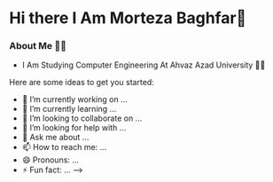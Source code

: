 # Hi there I Am Morteza Baghfar👋

### About Me 👨‍💻
- I Am Studying Computer Engineering At Ahvaz Azad University 👨‍🎓

Here are some ideas to get you started:

- 🔭 I’m currently working on ...
- 🌱 I’m currently learning ...
- 👯 I’m looking to collaborate on ...
- 🤔 I’m looking for help with ...
- 💬 Ask me about ...
- 📫 How to reach me: ...
- 😄 Pronouns: ...
- ⚡ Fun fact: ...
-->
